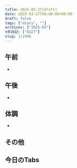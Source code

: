 ```yaml
---
title: 2025-03-27[draft]
date: 2025-03-27T00:00:00+09:00
draft: false
tags: ["diary", ""]
archives: ["2025-03"]
n年日記: ["0327"]
slug: 111998
---
```

## 午前
- 
## 午後
- 
## 体調
- 
## その他
## 今日のTabs